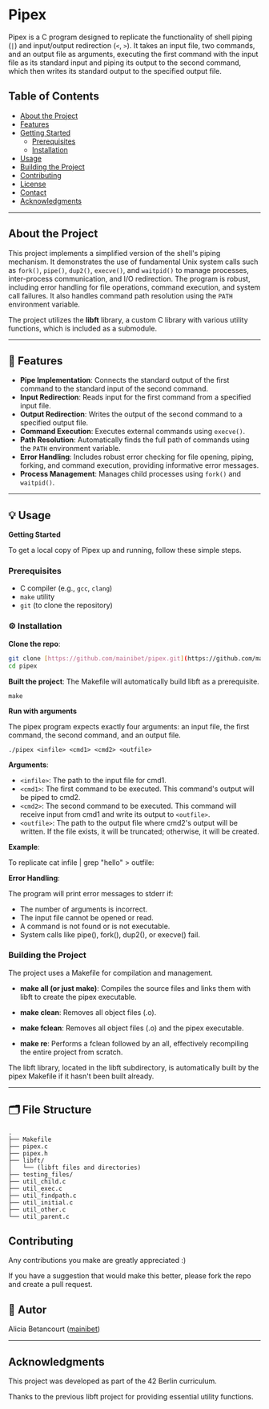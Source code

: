 # Pipex

Pipex is a C program designed to replicate the functionality of shell piping (`|`) and input/output redirection (`<`, `>`). 
It takes an input file, two commands, and an output file as arguments, executing the first command with the input file as its standard input and 
piping its output to the second command, which then writes its standard output to the specified output file.

## Table of Contents

- [About the Project](#about-the-project)
- [Features](#features)
- [Getting Started](#getting-started)
  - [Prerequisites](#prerequisites)
  - [Installation](#installation)
- [Usage](#usage)
- [Building the Project](#building-the-project)
- [Contributing](#contributing)
- [License](#license)
- [Contact](#contact)
- [Acknowledgments](#acknowledgments)

---

## About the Project

This project implements a simplified version of the shell's piping mechanism. It demonstrates the use of fundamental Unix system calls such as
`fork()`, `pipe()`, `dup2()`, `execve()`, and `waitpid()` to manage processes, inter-process communication, and I/O redirection. 
The program is robust, including error handling for file operations, command execution, and system call failures. 
It also handles command path resolution using the `PATH` environment variable.

The project utilizes the **libft** library, a custom C library with various utility functions, which is included as a submodule.

---

## 🚀 Features

- **Pipe Implementation**: Connects the standard output of the first command to the standard input of the second command.
- **Input Redirection**: Reads input for the first command from a specified input file.
- **Output Redirection**: Writes the output of the second command to a specified output file.
- **Command Execution**: Executes external commands using `execve()`.
- **Path Resolution**: Automatically finds the full path of commands using the `PATH` environment variable.
- **Error Handling**: Includes robust error checking for file opening, piping, forking, and command execution, providing informative error messages.
- **Process Management**: Manages child processes using `fork()` and `waitpid()`.

---

## 💡 Usage

**Getting Started**

To get a local copy of Pipex up and running, follow these simple steps.

### Prerequisites

* C compiler (e.g., `gcc`, `clang`)
* `make` utility
* `git` (to clone the repository)

### ⚙️ Installation

**Clone the repo**:

```bash
git clone [https://github.com/mainibet/pipex.git](https://github.com/mainibet/pipex.git)
cd pipex
```
**Built the project**:
The Makefile will automatically build libft as a prerequisite.

```make```

**Run with arguments**

The pipex program expects exactly four arguments: an input file, the first command, the second command, and an output file.

```
./pipex <infile> <cmd1> <cmd2> <outfile>
```
**Arguments**:

- `<infile>`: The path to the input file for cmd1.
- `<cmd1>`: The first command to be executed. This command's output will be piped to cmd2.
- `<cmd2>`: The second command to be executed. This command will receive input from cmd1 and write its output to `<outfile>`.
- `<outfile>`: The path to the output file where cmd2's output will be written. If the file exists, it will be truncated; otherwise, it will be created.

**Example**:

To replicate cat infile | grep "hello" > outfile:

**Error Handling**:

The program will print error messages to stderr if:

- The number of arguments is incorrect.
- The input file cannot be opened or read.
- A command is not found or is not executable.
- System calls like pipe(), fork(), dup2(), or execve() fail.

### Building the Project

The project uses a Makefile for compilation and management.

- **make all (or just make)**: Compiles the source files and links them with libft to create the pipex executable.

- **make clean**: Removes all object files (.o).

- **make fclean**: Removes all object files (.o) and the pipex executable.

- **make re**: Performs a fclean followed by an all, effectively recompiling the entire project from scratch.

The libft library, located in the libft subdirectory, is automatically built by the pipex Makefile if it hasn't been built already.

---

## 🗂️ File Structure
```
.
├── Makefile
├── pipex.c
├── pipex.h
├── libft/
│   └── (libft files and directories)
├── testing_files/
├── util_child.c
├── util_exec.c
├── util_findpath.c
├── util_initial.c
├── util_other.c
└── util_parent.c

```
## Contributing
Any contributions you make are greatly appreciated :)

If you have a suggestion that would make this better, please fork the repo and create a pull request.

## 👤 Autor
Alicia Betancourt ([mainibet](https://github.com/mainibet))

---

## Acknowledgments
This project was developed as part of the 42 Berlin curriculum.

Thanks to the previous libft project for providing essential utility functions.



